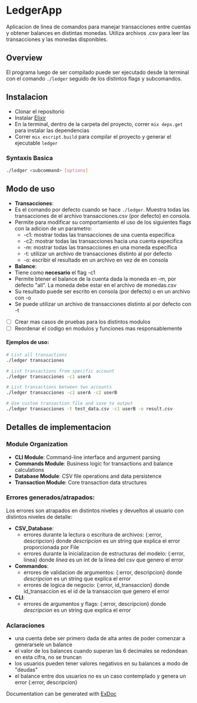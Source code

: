 # LedgerApp

Aplicacion de linea de comandos para manejar transacciones entre cuentas y obtener balances en distintas monedas. Utiliza archivos .csv para leer las transacciones y las monedas disponibles.

## Overview
El programa luego de ser compilado puede ser ejecutado desde la terminal con el comando `./ledger` seguido de los distintos flags y subcomandos.


## Instalacion

- Clonar el repositorio
- Instalar [Elixir](https://elixir-lang.org/install.html)
- En la terminal, dentro de la carpeta del proyecto, correr `mix deps.get` para instalar las dependencias
- Correr `mix escript.build` para compilar el proyecto y generar el ejecutable `ledger`

### Syntaxis Basica
```bash
./ledger <subcommand> [options]
```

## Modo de uso
- **Transacciones**:
- Es el comando por defecto cuando se hace ``` ./ledger ```. Muestra todas las transacciones de el archivo transacciones.csv (por defecto) en consola.
- Permite para modificar su comportamiento el uso de los siguientes flags con la adicion de un parametro:
    - -c1: mostrar todas las transacciones de una cuenta especifica 
    - -c2: mostrar todas las transacciones hacia una cuenta especifica
    - -m: mostrar todas las transacciones en una moneda especifica
    - -t: utilizar un archivo de transacciones distinto al por defecto
    - -o: escribir el resultado en un archivo en vez de en consola
- **Balance**:
- Tiene como **necesario** el flag -c1
- Permite btener el balance de la cuenta dada la moneda en -m, por defecto "all". La moneda debe estar en el archivo de monedas.csv
- Su resultado puede ser escrito en consola (por defecto) o en un archivo con -o
- Se puede utilizar un archivo de transacciones distinto al por defecto con -t

- [ ] Crear mas casos de pruebas para los distintos modulos
- [ ] Reordenar el codigo en modulos y funciones mas responsablemente

#### Ejemplos de uso:
```bash
# List all transactions
./ledger transacciones

# List transactions from specific account
./ledger transacciones -c1 userA

# List transactions between two accounts
./ledger transacciones -c1 userA -c2 userB

# Use custom transaction file and save to output
./ledger transacciones -t test_data.csv -c1 userB -o result.csv
```

## Detalles de implementacion

### Module Organization
- **CLI Module**: Command-line interface and argument parsing
- **Commands Module**: Business logic for transactions and balance calculations  
- **Database Module**: CSV file operations and data persistence
- **Transaction Module**: Core transaction data structures

### Errores generados/atrapados:
Los errores son atrapados en distintos niveles y devueltos al usuario con distintos niveles de detalle:
- **CSV_Database**: 
    - errores durante la lectura o escritura de archivos: {:error, descripcion} donde *descripcion* es un string que explica el error proporcionada por File 
    - errores durante la inicializacion de estructuras del modelo: {:error, linea} donde *linea* es un int de la linea del csv que genero el error
- **Commandos**:
    - errores de validacion de argumentos: {:error, descripcion} donde *descripcion* es un string que explica el error
    - errores de logica de negocio: {:error, id_transaccion} donde id_transaccion es el id de la transaccion que genero el error
- **CLI**:
    - errores de argumentos y flags: {:error, descripcion} donde *descripcion* es un string que explica el error 

### Aclaraciones
- una cuenta debe ser primero dada de alta antes de poder comenzar a generarsele un balance
- el valor de los balances cuando superan las 6 decimales se redondean en esta cifra, no se truncan
- los usuarios pueden tener valores negativos en su balances a modo de "deudas"
- el balance entre dos usuarios no es un caso contemplado y genera un error {:error, descripcion}

Documentation can be generated with [ExDoc](https://github.com/elixir-lang/ex_doc)

